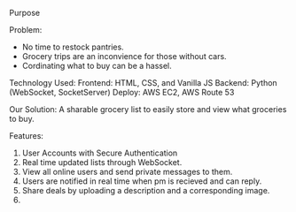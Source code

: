 Purpose

Problem: 
- No time to restock pantries.
- Grocery trips are an inconvience for those without cars.
- Cordinating what to buy can be a hassel.

Technology Used: 
Frontend: HTML, CSS, and Vanilla JS
Backend: Python (WebSocket, SocketServer)
Deploy: AWS EC2, AWS Route 53


Our Solution:
A sharable grocery list to easily store and view what groceries to buy. 

Features:
1. User Accounts with Secure Authentication
2. Real time updated lists through WebSocket.
3. View all online users and send private messages to them.
4. Users are notified in real time when pm is recieved and can reply.
5. Share deals by uploading a description and a corresponding image.
6. 
